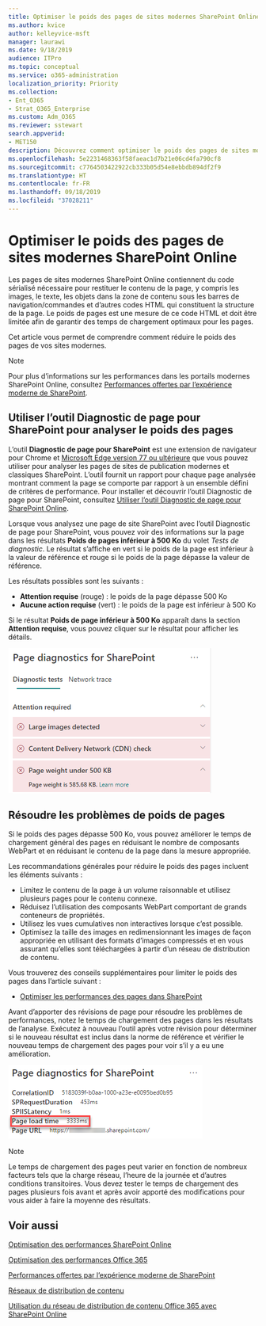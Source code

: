 ```yaml
---
title: Optimiser le poids des pages de sites modernes SharePoint Online
ms.author: kvice
author: kelleyvice-msft
manager: laurawi
ms.date: 9/18/2019
audience: ITPro
ms.topic: conceptual
ms.service: o365-administration
localization_priority: Priority
ms.collection:
- Ent_O365
- Strat_O365_Enterprise
ms.custom: Adm_O365
ms.reviewer: sstewart
search.appverid:
- MET150
description: Découvrez comment optimiser le poids des pages de sites modernes SharePoint Online.
ms.openlocfilehash: 5e2231468363f58faeac1d7b21e06cd4fa790cf8
ms.sourcegitcommit: c7764503422922cb333b05d54e8ebbdb894df2f9
ms.translationtype: HT
ms.contentlocale: fr-FR
ms.lasthandoff: 09/18/2019
ms.locfileid: "37028211"
---
```

# <a name="optimize-page-weight-in-sharepoint-online-modern-site-pages"></a>Optimiser le poids des pages de sites modernes SharePoint Online

Les pages de sites modernes SharePoint Online contiennent du code sérialisé nécessaire pour restituer le contenu de la page, y compris les images, le texte, les objets dans la zone de contenu sous les barres de navigation/commandes et d’autres codes HTML qui constituent la structure de la page. Le poids de pages est une mesure de ce code HTML et doit être limitée afin de garantir des temps de chargement optimaux pour les pages.

Cet article vous permet de comprendre comment réduire le poids des pages de vos sites modernes.

>[!NOTE]
>Pour plus d’informations sur les performances dans les portails modernes SharePoint Online, consultez [Performances offertes par l’expérience moderne de SharePoint](https://docs.microsoft.com/fr-FR/sharepoint/modern-experience-performance).

## <a name="use-the-page-diagnostics-for-sharepoint-tool-to-analyze-page-weight"></a>Utiliser l’outil Diagnostic de page pour SharePoint pour analyser le poids des pages

L’outil **Diagnostic de page pour SharePoint** est une extension de navigateur pour Chrome et [Microsoft Edge version 77 ou ultérieure](https://www.microsoftedgeinsider.com/en-us/download?form=MI13E8&OCID=MI13E8) que vous pouvez utiliser pour analyser les pages de sites de publication modernes et classiques SharePoint. L’outil fournit un rapport pour chaque page analysée montrant comment la page se comporte par rapport à un ensemble défini de critères de performance. Pour installer et découvrir l’outil Diagnostic de page pour SharePoint, consultez [Utiliser l’outil Diagnostic de page pour SharePoint Online](page-diagnostics-for-spo.md).

Lorsque vous analysez une page de site SharePoint avec l’outil Diagnostic de page pour SharePoint, vous pouvez voir des informations sur la page dans les résultats **Poids de pages inférieur à 500 Ko** du volet _Tests de diagnostic_. Le résultat s’affiche en vert si le poids de la page est inférieur à la valeur de référence et rouge si le poids de la page dépasse la valeur de référence.

Les résultats possibles sont les suivants :

- **Attention requise** (rouge) : le poids de la page dépasse 500 Ko
- **Aucune action requise** (vert) : le poids de la page est inférieur à 500 Ko

Si le résultat **Poids de page inférieur à 500 Ko** apparaît dans la section **Attention requise**, vous pouvez cliquer sur le résultat pour afficher les détails.

![Résultats de requêtes à SharePoint](media/modern-portal-optimization/pagediag-page-weight.png)

## <a name="remediate-page-weight-issues"></a>Résoudre les problèmes de poids de pages

Si le poids des pages dépasse 500 Ko, vous pouvez améliorer le temps de chargement général des pages en réduisant le nombre de composants WebPart et en réduisant le contenu de la page dans la mesure appropriée.

Les recommandations générales pour réduire le poids des pages incluent les éléments suivants :

- Limitez le contenu de la page à un volume raisonnable et utilisez plusieurs pages pour le contenu connexe.
- Réduisez l’utilisation des composants WebPart comportant de grands conteneurs de propriétés.
- Utilisez les vues cumulatives non interactives lorsque c’est possible.
- Optimisez la taille des images en redimensionnant les images de façon appropriée en utilisant des formats d’images compressés et en vous assurant qu’elles sont téléchargées à partir d’un réseau de distribution de contenu.

Vous trouverez des conseils supplémentaires pour limiter le poids des pages dans l’article suivant :

- [Optimiser les performances des pages dans SharePoint](https://docs.microsoft.com/fr-FR/sharepoint/dev/general-development/optimize-page-performance-in-sharepoint)

Avant d’apporter des révisions de page pour résoudre les problèmes de performances, notez le temps de chargement des pages dans les résultats de l’analyse. Exécutez à nouveau l’outil après votre révision pour déterminer si le nouveau résultat est inclus dans la norme de référence et vérifier le nouveau temps de chargement des pages pour voir s’il y a eu une amélioration.

![Résultats du temps de chargement des pages](media/modern-portal-optimization/pagediag-page-load-time.png)

>[!NOTE]
>Le temps de chargement des pages peut varier en fonction de nombreux facteurs tels que la charge réseau, l’heure de la journée et d’autres conditions transitoires. Vous devez tester le temps de chargement des pages plusieurs fois avant et après avoir apporté des modifications pour vous aider à faire la moyenne des résultats.

## <a name="related-topics"></a>Voir aussi

[Optimisation des performances SharePoint Online](tune-sharepoint-online-performance.md)

[Optimisation des performances Office 365](tune-office-365-performance.md)

[Performances offertes par l’expérience moderne de SharePoint](https://docs.microsoft.com/fr-FR/sharepoint/modern-experience-performance.md)

[Réseaux de distribution de contenu](content-delivery-networks.md)

[Utilisation du réseau de distribution de contenu Office 365 avec SharePoint Online](use-office-365-cdn-with-spo.md)
